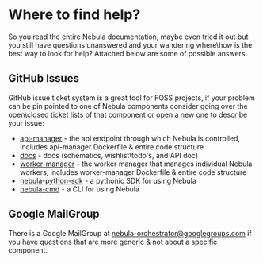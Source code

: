 # Where to find help?

So you read the entire Nebula documentation, maybe even tried it out but you still have questions unanswered and your wandering where\how is the best way to look for help? 
Attached below are some of possible answers.


## GitHub Issues

GitHub issue ticket system is a great tool for FOSS projects, if your problem can be pin pointed to one of Nebula components consider going over the open\closed ticket lists of that component or open a new one to describe your issue:

* [api-manager](https://github.com/nebula-orchestrator/worker-manager/issues) - the api endpoint through which Nebula is controlled, includes api-manager Dockerfile & entire code structure
* [docs](https://github.com/nebula-orchestrator/docs/issues) - docs (schematics, wishlist\todo's, and API doc)
* [worker-manager](https://github.com/nebula-orchestrator/api-manager/issues) - the worker manager that manages individual Nebula workers, includes worker-manager Dockerfile & entire code structure
* [nebula-python-sdk](https://github.com/nebula-orchestrator/nebula-python-sdk/issues) - a pythonic SDK for using Nebula
* [nebula-cmd](https://github.com/nebula-orchestrator/nebula-cmd/issues) - a CLI for using Nebula

## Google MailGroup

There is a Google MailGroup at [nebula-orchestrator@googlegroups.com](mailto:nebula-orchestrator@googlegroups.com) if you have questions that are more generic & not about a specific component.
 